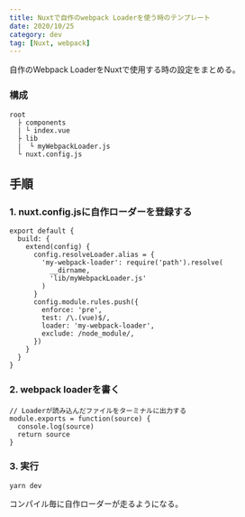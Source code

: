 ```yaml
---
title: Nuxtで自作のwebpack Loaderを使う時のテンプレート
date: 2020/10/25
category: dev
tag: [Nuxt, webpack]
---
```


自作のWebpack LoaderをNuxtで使用する時の設定をまとめる。

### 構成
```[config]
root
  ├ components
  | └ index.vue
  ├ lib
  |  └ myWebpackLoader.js
  └ nuxt.config.js
```

## 手順
### 1. nuxt.config.jsに自作ローダーを登録する
```js[nuxt.config.js]
export default {
  build: {
    extend(config) {
      config.resolveLoader.alias = {
        'my-webpack-loader': require('path').resolve(
          __dirname,
          'lib/myWebpackLoader.js'
        )
      }
      config.module.rules.push({
        enforce: 'pre',
        test: /\.(vue)$/,
        loader: 'my-webpack-loader',
        exclude: /node_module/,
      })
    }
  }
}
```

### 2. webpack loaderを書く
```js[myWebpackLoader.js]
// Loaderが読み込んだファイルをターミナルに出力する
module.exports = function(source) {
  console.log(source)
  return source
}
```

### 3. 実行
```[terminal]
yarn dev
```
コンパイル毎に自作ローダーが走るようになる。